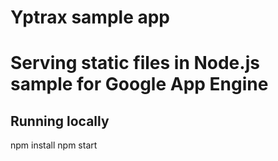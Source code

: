 # Yptrax sample app
# Serving static files in Node.js sample for Google App Engine

## Running locally

npm install
npm start